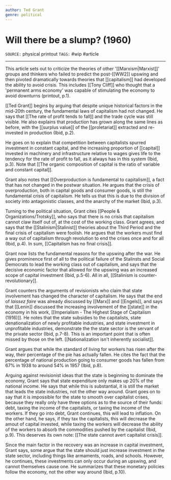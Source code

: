 ```yaml
---
author: Ted Grant
genre: political
---
```

# Will there be a slump? (1960)
`SOURCE:` physical printout
`TAGS:` #wip #article 

---
This article sets out to criticize the theories of other '[[Marxism|Marxist]]' groups and thinkers who failed to predict the post-[[WW2]] upswing and then pivoted dramatically towards theories that [[capitalism]] had developed the ability to avoid crisis. This includes [[Tony Cliff]] who thought that a 'permanent arms economy' was capable of stimulating the economy to avoid downturns (printout, p.1). 

[[Ted Grant]] begins by arguing that despite unique historical factors in the mid-20th century, the fundamental laws of capitalism had not changed. He says that [[The rate of profit tends to fall]] and the trade cycle was still visible. He also explains that production has grown along the same lines as before, with the [[surplus value]] of the [[proletariat]] extracted and re-invested in production (Ibid, p.2).  

He goes on to explain that competition between capitalists spurred investment in constant capital, and the increasing proportion of [[capital]] invested in machinery and infrastructure relative to wages gives life to the tendency for the rate of profit to fall, as it always has in this system (Ibid, p.3). Note that [[The organic composition of capital is the ratio of variable and constant capital]]. 

Grant also notes that [[Overproduction is fundamental to capitalism]], a fact that has not changed in the postwar situation. He argues that the crisis of overproduction, both in capital goods and consumer goods, is still the fundamental crisis of capitalism. He tells us that this is due to the division of society into antagonistic classes, and the anarchy of the market (Ibid, p.3). 

Turning to the political situation, Grant cites [[People & Organizations/Trotsky]], who says that there is no crisis that capitalism cannot claw itself out of, at the cost of the working class. Grant agrees, and says that the [[Stalinism|Stalinist]] theories about the Third Period and the final crisis of capitalism were foolish. He argues that the workers must find a way out of capitalism through revolution to end the crises once and for all (Ibid, p.4). In sum, [[Capitalism has no final crisis]]. 

Grant now lists the fundamental reasons for the upswing after the war. He gives prominence first of all to the political failure of the Stalinsts and Social Democrats to lead the working class out of capitalism, and says that the decisive economic factor that allowed for the upswing was an increased scope of capital investment (Ibid, p.5-6). All in all, [[Stalinism is counter-revolutionary]]. 

Grant counters the arguments of revisionists who claim that state involvement has changed the character of capitalism. He says that the end of *laissez faire* was already discussed by [[Marx]] and [[Engels]], and says that [[Lenin]] discussed the increasing involvement of the [[state]] in the economy in his work, [[Imperialism - The Highest Stage of Capitalism (1916)]]. He notes that the state subsidies to the capitalists, state denationalization of newly profitable industries, and state investment in unprofitable industries, demonstrate the the state sector is the servant of the private sector (Ibid, p.7-8). This is an important point that is often missed by those on the left. [[Nationalization isn't inherently socialist]]. 

Grant argues that while the standard of living for workers has risen after the way, their percentage of the pie has actually fallen. He cites the fact that the percentage of national production going to consumer goods has fallen from 67% in 1938 to around 54% in 1957 (Ibid, p.8). 

Arguing against revisionist ideas that the state is beginning to dominate the economy, Grant says that state expenditure only makes up 20% of the national income. He says that while this is substantial, it is still the market that leads the state industries, not the other way around. Grant goes on to say that it is impossible for the state to smooth over capitalist crises, because they really only have three options as to the source of their funds: debt, taxing the income of the capitalists, or taxing the income of the workers. If they go into debt, Grant continues, this will lead to inflation. On the other hand, he says, if they tax the capitalists, this will decrease the amout of capital invested, while taxing the workers will decrease the ability of the workers to absorb the commodities pushed by the capitalist (Ibid, p.9). This deserves its own note: [[The state cannot avert capitalist crisis]]. 

Since the main factor in the recovery was an increase in capital investment, Grant says, some argue that the state should just increase investment in the state sector, including things like armaments, roads, and schools. However, he continues, these investments can only occur during an upswing, and cannot themselves cause one. He summarizes that these monetary policies follow the economy, not the other way around (Ibid, p.10). 